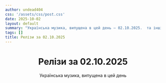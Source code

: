 ```yaml
---
author: undead404
css: '/assets/css/post.css'
date: 2025-10-02
layout: default
summary: "Українська музика, випущена в цей день – 02.10.2025.  та інші"
tags: []
title: Релізи за 02.10.2025
---
```


<main class="main-content">
  <header>
    <h1>Релізи за <time datetime="2025-10-02">02.10.2025</time></h1>
    <p class="summary">Українська музика, випущена в цей день</p>
      <ul class="tags">
      </ul>
  </header>
  <section class="releases">
  </section>
</main>